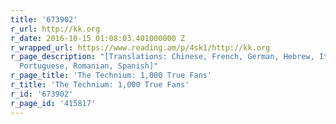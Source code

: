 ```yaml
---
title: '673902'
r_url: http://kk.org
r_date: 2016-10-15 01:08:03.401000000 Z
r_wrapped_url: https://www.reading.am/p/4sk1/http://kk.org
r_page_description: "[Translations: Chinese, French, German, Hebrew, Italian, Japanese,
  Portuguese, Romanian, Spanish]"
r_page_title: 'The Technium: 1,000 True Fans'
r_title: 'The Technium: 1,000 True Fans'
r_id: '673902'
r_page_id: '415817'
---
```


